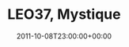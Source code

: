 ---
templateKey: event
guid: 08967303-6eab-11ea-99c5-002590d1d1b0
date: 2011-10-08T23:00:00+00:00
eventTime: '11pm'
title: LEO37, Mystique
artist: LEO37
city: Taipei
venue: Mystique
group: LEO37
---
